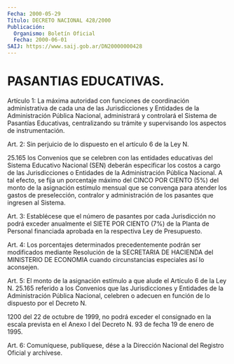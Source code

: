```yaml
---
Fecha: 2000-05-29
Título: DECRETO NACIONAL 428/2000
Publicación:
  Organismo: Boletín Oficial
  Fecha: 2000-06-01
SAIJ: https://www.saij.gob.ar/DN20000000428
---
```

# PASANTIAS EDUCATIVAS.

<a id="1"></a>
Artículo 1: La máxima  autoridad  con  funciones  de coordinación administrativa de cada una de las Jurisdicciones y Entidades  de la Administración  Pública  Nacional,  administrará  y controlará el Sistema  de  Pasantías  Educativas,  centralizando  su  trámite  y supervisando los aspectos de instrumentación.

<a id="2"></a>
Art. 2: Sin perjuicio de lo dispuesto en el artículo 6 de la Ley N.

25.165  los  Convenios que se celebren con las entidades educativas del Sistema Educativo  Nacional  (SEN)  deberán  especificar  los costos a cargo de las Jurisdicciones o Entidades de la Administración    Pública  Nacional.  A  tal  efecto,  se  fija  un porcentaje máximo del CINCO POR CIENTO (5%) del monto de la asignación estímulo mensual que se convenga para atender los gastos de preselección,  contralor  y administración de los  pasantes  que ingresen al Sistema.

<a id="3"></a>
Art. 3: Establécese que el número de pasantes por cada Jurisdicción no podrá exceder  anualmente  el SIETE POR CIENTO (7%) de la Planta de Personal financiada aprobada  en la respectiva Ley de Presupuesto.

<a id="4"></a>
Art. 4: Los porcentajes determinados precedentemente  podrán  ser modificados  mediante  Resolución de la SECRETARIA DE HACIENDA del MINISTERIO DE ECONOMIA cuando  circunstancias  especiales  así  lo aconsejen.

<a id="5"></a>
Art. 5: El monto de la asignación estímulo a que alude el Artículo 6 de la Ley N. 25.165 referido a los Convenios que las Jurisdicciones  y Entidades de la Administración Pública Nacional, celebren o adecuen  en función  de  lo dispuesto por el Decreto N.

1200 del 22 de octubre de 1999, no podrá  exceder  el consignado en la escala prevista en el Anexo I del Decreto N. 93 de  fecha 19 de enero de 1995.

<a id="6"></a>
Art. 6: Comuníquese, publíquese, dése a la Dirección Nacional  del Registro Oficial y archívese.